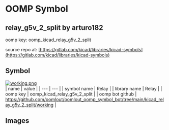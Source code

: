 # OOMP Symbol  
## relay_g5v_2_split  by arturo182  
  
oomp key: oomp_kicad_relay_g5v_2_split  
  
source repo at: [https://gitlab.com/kicad/libraries/kicad-symbols](https://gitlab.com/kicad/libraries/kicad-symbols)  
## Symbol  
  
[![working.png](working_600.png)](working.png)  
| name | value | 
| --- | --- | 
| symbol name | Relay | 
| library name | Relay | 
| oomp key | oomp_kicad_relay_g5v_2_split | 
| oomp bot github | https://github.com/oomlout/oomlout_oomp_symbol_bot/tree/main/kicad_relay_g5v_2_split/working | 
## Images  

